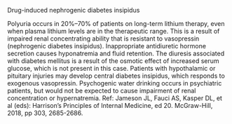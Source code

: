 Drug-induced nephrogenic diabetes insipidus

Polyuria occurs in 20%–70% of patients on long-term lithium therapy, even when plasma lithium levels
are in the therapeutic range. This is a result of impaired renal concentrating ability that is resistant to
vasopressin (nephrogenic diabetes insipidus). Inappropriate antidiuretic hormone secretion causes
hyponatremia and fluid retention. The diuresis associated with diabetes mellitus is a result of the osmotic
effect of increased serum glucose, which is not present in this case. Patients with hypothalamic or pituitary
injuries may develop central diabetes insipidus, which responds to exogenous vasopressin. Psychogenic
water drinking occurs in psychiatric patients, but would not be expected to cause impairment of renal
concentration or hypernatremia.
Ref: Jameson JL, Fauci AS, Kasper DL, et al (eds): Harrison’s Principles of Internal Medicine, ed 20. McGraw-Hill, 2018, pp
303, 2685-2686.